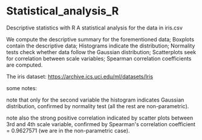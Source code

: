 # Statistical_analysis_R

Descriptive statistics with R
A statistical analysis for the data in iris.csv

We compute the descriptive summary for the forementioned data;
Boxplots contain the descriptive data;
Histograms indicate the distribution;
Normality tests check whether data follow the Gaussian distribution;
Scatterplots seek for correlation between scale variables;
Spearman correlation coefficients are computed.

The iris dataset: https://archive.ics.uci.edu/ml/datasets/Iris


some notes:

note that only for the second variable the histogram indicates Gaussian distribution,
confirmed by normality test (all the rest are non-parametric).

note also the strong positive correlation indicated by scatter plots between 3rd and 4th scale variable,
confirmed by Spearman's correlation coefficient = 0.9627571 (we are in the non-parametric case).

